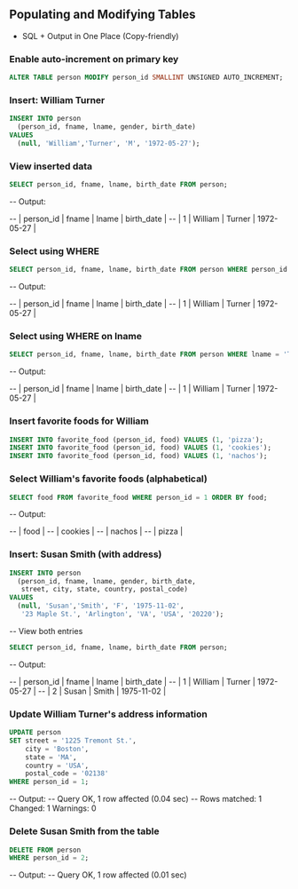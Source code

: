 ## Populating and Modifying Tables
- SQL + Output in One Place (Copy-friendly)

### Enable auto-increment on primary key
```  sql
ALTER TABLE person MODIFY person_id SMALLINT UNSIGNED AUTO_INCREMENT;
```

### Insert: William Turner
```  sql
INSERT INTO person
  (person_id, fname, lname, gender, birth_date)
VALUES
  (null, 'William','Turner', 'M', '1972-05-27');
  ```

### View inserted data
```  sql
SELECT person_id, fname, lname, birth_date FROM person;
```

-- Output:

-- | person_id | fname   | lname  | birth_date |
-- |    1      | William | Turner | 1972-05-27 |


### Select using WHERE
```  sql
SELECT person_id, fname, lname, birth_date FROM person WHERE person_id = 1;
```

-- Output:

-- | person_id | fname   | lname  | birth_date |
-- |    1      | William | Turner | 1972-05-27 |


### Select using WHERE on lname
```  sql
SELECT person_id, fname, lname, birth_date FROM person WHERE lname = 'Turner';
```

-- Output:

-- | person_id | fname   | lname  | birth_date |
-- |    1      | William | Turner | 1972-05-27 |


### Insert favorite foods for William
```  sql
INSERT INTO favorite_food (person_id, food) VALUES (1, 'pizza');
INSERT INTO favorite_food (person_id, food) VALUES (1, 'cookies');
INSERT INTO favorite_food (person_id, food) VALUES (1, 'nachos');
```
### Select William's favorite foods (alphabetical)
```  sql
SELECT food FROM favorite_food WHERE person_id = 1 ORDER BY food;
```

-- Output:

-- | food    |
-- | cookies |
-- | nachos  |
-- | pizza   |


### Insert: Susan Smith (with address)
```  sql
INSERT INTO person
  (person_id, fname, lname, gender, birth_date,
   street, city, state, country, postal_code)
VALUES
  (null, 'Susan','Smith', 'F', '1975-11-02',
   '23 Maple St.', 'Arlington', 'VA', 'USA', '20220');
```

-- View both entries
```  sql
SELECT person_id, fname, lname, birth_date FROM person;
```
-- Output:

-- | person_id | fname   | lname  | birth_date |
-- |    1      | William | Turner | 1972-05-27 |
-- |    2      | Susan   | Smith  | 1975-11-02 |



### Update William Turner's address information
``` sql
UPDATE person
SET street = '1225 Tremont St.',
    city = 'Boston',
    state = 'MA',
    country = 'USA',
    postal_code = '02138'
WHERE person_id = 1;
```

-- Output:
-- Query OK, 1 row affected (0.04 sec)
-- Rows matched: 1  Changed: 1  Warnings: 0

### Delete Susan Smith from the table
``` sql
DELETE FROM person
WHERE person_id = 2;
```

-- Output:
-- Query OK, 1 row affected (0.01 sec)